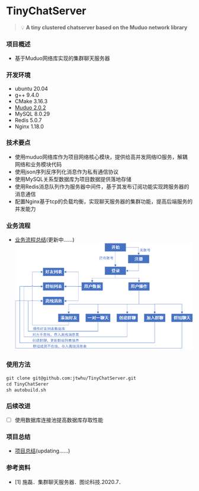 # TinyChatServer
 > 💡 **A tiny clustered chatserver based on  the Muduo  network library**
### 项目概述
- 基于Muduo网络库实现的集群聊天服务器
### 开发环境
- ubuntu 20.04
- g++ 9.4.0
- CMake 3.16.3
- [Muduo 2.0.2](https://github.com/chenshuo/muduo)
- MySQL 8.0.29
- Redis 5.0.7
- Nginx 1.18.0
### 技术要点
- 使用muduo网络库作为项目网络核心模块，提供给高并发网络IO服务，解耦网络和业务模块代码
- 使用json序列反序列化消息作为私有通信协议
- 使用MySQL关系型数据库为项目数据提供落地存储
- 使用Redis消息队列作为服务器中间件，基于其发布订阅功能实现跨服务器的消息通信
- 配置Nginx基于tcp的负载均衡，实现聊天服务器的集群功能，提高后端服务的并发能力
### 业务流程
- [业务流程总结](./TinyChatServer/notes/%E6%80%BB%E7%BB%93.md)(更新中......)
![](./TinyChatServer/notes/业务流程.png)
### 使用方法
~~~
git clone git@github.com:jtwhu/TinyChatServer.git
cd TinyChatSerer
sh autobuild.sh
~~~
### 后续改进
- [ ] 使用数据库连接池提高数据库存取性能
### 项目总结
- [项目总结](./TinyChatServer/notes/总结.md)(updating......)
### 参考资料
- [1] 施磊．集群聊天服务器．图论科技.2020.7．
